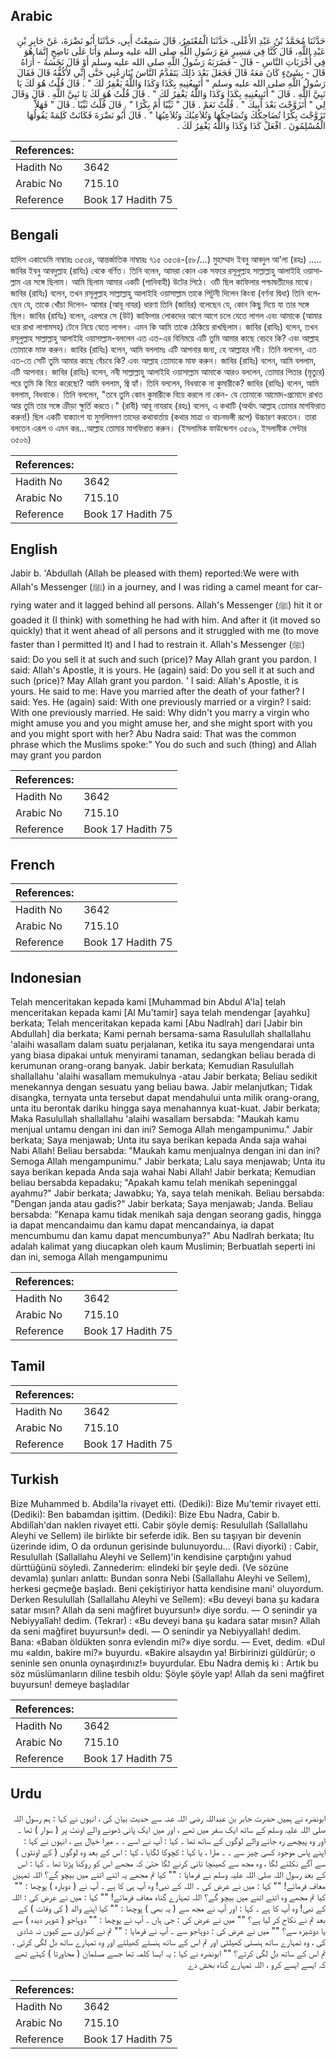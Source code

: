 ## Arabic


<div dir="rtl" lang="ar" style={{fontSize:'larger',backgroundColor:'#f8f9fa',padding:20}}>
حَدَّثَنَا مُحَمَّدُ بْنُ عَبْدِ الأَعْلَى، حَدَّثَنَا الْمُعْتَمِرُ، قَالَ سَمِعْتُ أَبِي، حَدَّثَنَا أَبُو نَضْرَةَ، عَنْ جَابِرِ بْنِ عَبْدِ اللَّهِ، قَالَ كُنَّا فِي مَسِيرٍ مَعَ رَسُولِ اللَّهِ صلى الله عليه وسلم وَأَنَا عَلَى نَاضِحٍ إِنَّمَا هُوَ فِي أُخْرَيَاتِ النَّاسِ - قَالَ - فَضَرَبَهُ رَسُولُ اللَّهِ صلى الله عليه وسلم أَوْ قَالَ نَخَسَهُ - أُرَاهُ قَالَ - بِشَىْءٍ كَانَ مَعَهُ قَالَ فَجَعَلَ بَعْدَ ذَلِكَ يَتَقَدَّمُ النَّاسَ يُنَازِعُنِي حَتَّى إِنِّي لأَكُفُّهُ قَالَ فَقَالَ رَسُولُ اللَّهِ صلى الله عليه وسلم ‏"‏ أَتَبِيعُنِيهِ بِكَذَا وَكَذَا وَاللَّهُ يَغْفِرُ لَكَ ‏"‏ ‏.‏ قَالَ قُلْتُ هُوَ لَكَ يَا نَبِيَّ اللَّهِ ‏.‏ قَالَ ‏"‏ أَتَبِيعُنِيهِ بِكَذَا وَكَذَا وَاللَّهُ يَغْفِرُ لَكَ ‏"‏ ‏.‏ قَالَ قُلْتُ هُوَ لَكَ يَا نَبِيَّ اللَّهِ ‏.‏ قَالَ وَقَالَ لِي ‏"‏ أَتَزَوَّجْتَ بَعْدَ أَبِيكَ ‏"‏ ‏.‏ قُلْتُ نَعَمْ ‏.‏ قَالَ ‏"‏ ثَيِّبًا أَمْ بِكْرًا ‏"‏ ‏.‏ قَالَ قُلْتُ ثَيِّبًا ‏.‏ قَالَ ‏"‏ فَهَلاَّ تَزَوَّجْتَ بِكْرًا تُضَاحِكُكَ وَتُضَاحِكُهَا وَتُلاَعِبُكَ وَتُلاَعِبُهَا ‏"‏ ‏.‏ قَالَ أَبُو نَضْرَةَ فَكَانَتْ كَلِمَةً يَقُولُهَا الْمُسْلِمُونَ ‏.‏ افْعَلْ كَذَا وَكَذَا وَاللَّهُ يَغْفِرُ لَكَ ‏.‏
</div>
<div style={{backgroundColor:'#f8f9fa',padding:20, marginBottom: 10}}><table> <thead> <tr> <th>References:</th> <th></th> </tr> </thead> <tbody><tr><td>Hadith No</td><td>3642</td></tr><tr><td>Arabic No</td><td>715.10</td></tr><tr><td>Reference</td><td>Book 17 Hadith 75</td></tr></tbody></table></div>

## Bengali


<div dir="ltr" lang="bn" style={{fontSize:'larger',backgroundColor:'#f8f9fa',padding:20}}>
হাদিস একাডেমি নাম্বারঃ ৩৫৩৪, আন্তর্জাতিক নাম্বারঃ ৭১৫ ৩৫৩৪-(৫৮/...) মুহাম্মাদ ইবনু আবদুল আ'লা (রহঃ) ..... জাবির ইবনু আবদুল্লাহ (রাযিঃ) থেকে বর্ণিত। তিনি বলেন, আমরা কোন এক সফরে রসূলুল্লাহ সাল্লাল্লাহু আলাইহি ওয়াসাল্লাম এর সঙ্গে ছিলাম। আমি ছিলাম আমার একটি (পানিবাহী) উটের পিঠে। ওটি ছিল কাফিলার পশ্চাদ্বতীদের মাঝে। জাবির (রাযিঃ) বলেন, তখন রসূলুল্লাহ সাল্লাল্লাহু আলাইহি ওয়াসাল্লাম তাকে পিটুনী দিলেন কিংবা (বর্ণনা দ্বিধা) তিনি বলেছেন যে, তাকে খোঁচা দিলেন- আমার (আবূ নাযর) ধারণা তিনি (জাবির) বলেছেন যে, কোন কিছু দিয়ে যা তার সঙ্গে ছিল। জাবির (রাযিঃ) বলেন, এরপরে সে (উট) কাফিলার লোকদের আগে আগে চলে যেতে লাগল এবং আমাকে (আমার ধরে রাখা লাগামসহ) টেনে নিয়ে যেতে লাগল। এমন কি আমি তাকে ঠেকিয়ে রাখছিলাম। জাবির (রাযিঃ) বলেন, তখন রসূলুল্লাহ সাল্লাল্লাহু আলাইহি ওয়াসাল্লাম-বললেন এত এত-এর বিনিময়ে এটি তুমি আমার কাছে বেচবে কি? এবং আল্লাহ তোমাকে মাফ করুন। জাবির (রাযিঃ) বলেন, আমি বললামঃ এটি আপনার জন্য, হে আল্লাহর নবী। তিনি বললেন, এত এত-তে সেটি তুমি আমার কাছে বেঁচবে কি? এবং আল্লাহ তোমাকে মাফ করুন। জাবির (রাযিঃ) বলেন, আমি বললাম, এটি আপনার। জাবির (রাযিঃ) বলেন, নবী সাল্লাল্লাহু আলাইহি ওয়াসাল্লাম আমাকে আরও বললেন, তোমার পিতার (মৃত্যুর) পরে তুমি কি বিয়ে করেছো? আমি বললাম, জ্বি হ্যাঁ। তিনি বললেন, বিধবাকে না কুমারীকে? জাবির (রাযিঃ) বলেন, আমি বললাম, বিধবাকে। তিনি বললেন, "তবে তুমি কোন কুমারীকে বিয়ে করলে না কেন- যে তোমাকে আমোদ-প্রমোদে রাখত আর তুমি তার সঙ্গে ক্রীড়া ক্ষুর্তি করতে।" (রাবী) আবূ নাযরাহ (রহঃ) বলেন, এ কথাটি (অর্থাৎ আল্লাহ তোমার মাগফিরাত করুন!) ছিল একটি বাক্যাংশ যা মুসলিমগণ তাদের কথাবার্তায় (কথার মাত্রা ও বাচনভঙ্গী রূপে) উচ্চারণ করতেন। তারা বলতেন এরূপ ও এমন কর...আল্লাহ তোমার মাগফিরাত করুন। (ইসলামিক ফাউন্ডেশন ৩৫০৯, ইসলামীক সেন্টার ৩৫০৬)
</div>
<div style={{backgroundColor:'#f8f9fa',padding:20, marginBottom: 10}}><table> <thead> <tr> <th>References:</th> <th></th> </tr> </thead> <tbody><tr><td>Hadith No</td><td>3642</td></tr><tr><td>Arabic No</td><td>715.10</td></tr><tr><td>Reference</td><td>Book 17 Hadith 75</td></tr></tbody></table></div>

## English


<div dir="ltr" lang="en" style={{fontSize:'larger',backgroundColor:'#f8f9fa',padding:20}}>
Jabir b. 'Abdullah (Allah be pleased with them) reported:We were with Allah's Messenger (ﷺ) in a journey, and I was riding a camel meant for carrying water and it lagged behind all persons. Allah's Messenger (ﷺ) hit it or goaded it (I think) with something he had with him. And after it (it moved so quickly) that it went ahead of all persons and it struggled with me (to move faster than I permitted It) and I had to restrain it. Allah's Messenger (ﷺ) said: Do you sell it at such and such (price)? May Allah grant you pardon. I said: Allah's Apostle, it is yours. He (again) said: Do you sell it at such and such (price)? May Allah grant you pardon. ' I said: Allah's Apostle, it is yours. He said to me: Have you married after the death of your father? I said: Yes. He (again) said: With one previously married or a virgin? I said: With one previously married. He said: Why didn't you marry a virgin who might amuse you and you might amuse her, and she might sport with you and you might sport with her? Abu Nadra said: That was the common phrase which the Muslims spoke:" You do such and such (thing) and Allah may grant you pardon
</div>
<div style={{backgroundColor:'#f8f9fa',padding:20, marginBottom: 10}}><table> <thead> <tr> <th>References:</th> <th></th> </tr> </thead> <tbody><tr><td>Hadith No</td><td>3642</td></tr><tr><td>Arabic No</td><td>715.10</td></tr><tr><td>Reference</td><td>Book 17 Hadith 75</td></tr></tbody></table></div>

## French


<div dir="ltr" lang="fr" style={{fontSize:'larger',backgroundColor:'#f8f9fa',padding:20}}>

</div>
<div style={{backgroundColor:'#f8f9fa',padding:20, marginBottom: 10}}><table> <thead> <tr> <th>References:</th> <th></th> </tr> </thead> <tbody><tr><td>Hadith No</td><td>3642</td></tr><tr><td>Arabic No</td><td>715.10</td></tr><tr><td>Reference</td><td>Book 17 Hadith 75</td></tr></tbody></table></div>

## Indonesian


<div dir="ltr" lang="id" style={{fontSize:'larger',backgroundColor:'#f8f9fa',padding:20}}>
Telah menceritakan kepada kami [Muhammad bin Abdul A'la] telah menceritakan kepada kami [Al Mu'tamir] saya telah mendengar [ayahku] berkata; Telah menceritakan kepada kami [Abu Nadlrah] dari [Jabir bin Abdullah] dia berkata; Kami pernah bersama-sama Rasulullah shallallahu 'alaihi wasallam dalam suatu perjalanan, ketika itu saya mengendarai unta yang biasa dipakai untuk menyirami tanaman, sedangkan beliau berada di kerumunan orang-orang banyak. Jabir berkata; Kemudian Rasulullah shallallahu 'alaihi wasallam memukulnya -atau Jabir berkata; Beliau sedikit menekannya dengan sesuatu yang beliau bawa. Jabir melanjutkan; Tidak disangka, ternyata unta tersebut dapat mendahului unta milik orang-orang, unta itu berontak dariku hingga saya menahannya kuat-kuat. Jabir berkata; Maka Rasulullah shallallahu 'alaihi wasallam bersabda: "Maukah kamu menjual untamu dengan ini dan ini? Semoga Allah mengampunimu." Jabir berkata; Saya menjawab; Unta itu saya berikan kepada Anda saja wahai Nabi Allah! Beliau bersabda: "Maukah kamu menjualnya dengan ini dan ini? Semoga Allah mengampunimu." Jabir berkata; Lalu saya menjawab; Unta itu saya berikan kepada Anda saja wahai Nabi Allah! Jabir berkata; Kemudian beliau bersabda kepadaku; "Apakah kamu telah menikah sepeninggal ayahmu?" Jabir berkata; Jawabku; Ya, saya telah menikah. Beliau bersabda: "Dengan janda atau gadis?" Jabir berkata; Saya menjawab; Janda. Beliau bersabda: "Kenapa kamu tidak menikah saja dengan seorang gadis, hingga ia dapat mencandaimu dan kamu dapat mencandainya, ia dapat mencumbumu dan kamu dapat mencumbunya?" Abu Nadlrah berkata; Itu adalah kalimat yang diucapkan oleh kaum Muslimin; Berbuatlah seperti ini dan ini, semoga Allah mengampunimu
</div>
<div style={{backgroundColor:'#f8f9fa',padding:20, marginBottom: 10}}><table> <thead> <tr> <th>References:</th> <th></th> </tr> </thead> <tbody><tr><td>Hadith No</td><td>3642</td></tr><tr><td>Arabic No</td><td>715.10</td></tr><tr><td>Reference</td><td>Book 17 Hadith 75</td></tr></tbody></table></div>

## Tamil


<div dir="ltr" lang="ta" style={{fontSize:'larger',backgroundColor:'#f8f9fa',padding:20}}>

</div>
<div style={{backgroundColor:'#f8f9fa',padding:20, marginBottom: 10}}><table> <thead> <tr> <th>References:</th> <th></th> </tr> </thead> <tbody><tr><td>Hadith No</td><td>3642</td></tr><tr><td>Arabic No</td><td>715.10</td></tr><tr><td>Reference</td><td>Book 17 Hadith 75</td></tr></tbody></table></div>

## Turkish


<div dir="ltr" lang="tr" style={{fontSize:'larger',backgroundColor:'#f8f9fa',padding:20}}>
Bize Muhammed b. Abdila'la rivayet etti. (Dediki): Bize Mu'temir rivayet etti. (Dediki): Ben babamdan işittim. (Dediki): Bize Ebu Nadra, Cabir b. Abdilîah'dan naklen rivayet etti. Cabir şöyle demiş: Resulullah (Sallallahu Aleyhi ve Sellem) ile birlikte bir seferde idik. Ben su taşıyan bir devenin üzerinde idim, O da ordunun gerisinde bulunuyordu... (Ravi diyorki) : Cabir, Resulullah (Sallallahu Aleyhi ve Sellem)'in kendisine çarptığını yahud dürttüğünü söyledi. Zannederim: elindeki bir şeyle dedi. (Ve sözüne devamla) şunları anlattı: Bundan sonra Nebi (Sallallahu Aleyhi ve Seîlem), herkesi geçmeğe başladı. Beni çekiştiriyor hatta kendisine mani' oluyordum. Derken Resulullah (Sallallahu Aleyhi ve Seîlem): «Bu deveyi bana şu kadara satar mısın? Allah da seni mağfiret buyursun!» diye sordu. — O senindir ya Nebiyyalîah! dedim. (Tekrar) : «Bu deveyi bana şu kadara satar mısın? Allah da seni mağfiret buyursun!» dedi. — O senindir ya Nebiyyallah! dedim. Bana: «Baban öldükten sonra evlendin mi?» diye sordu. — Evet, dedim. «Dul mu «aldın, bakire mi?» buyurdu. «Bakire alsaydın ya! Birbirinizi güldürür; o seninle sen onunla oynaşırdınız!» buyurdular. Ebu Nadra demiş ki : Artık bu söz müslümanların diline tesbih oldu: Şöyle şöyle yap! Allah da seni mağfiret buyursun! demeye başladılar
</div>
<div style={{backgroundColor:'#f8f9fa',padding:20, marginBottom: 10}}><table> <thead> <tr> <th>References:</th> <th></th> </tr> </thead> <tbody><tr><td>Hadith No</td><td>3642</td></tr><tr><td>Arabic No</td><td>715.10</td></tr><tr><td>Reference</td><td>Book 17 Hadith 75</td></tr></tbody></table></div>

## Urdu


<div dir="rtl" lang="ur" style={{fontSize:'larger',backgroundColor:'#f8f9fa',padding:20}}>
ابونضرہ نے ہمیں حضرت جابر بن عبداللہ رضی اللہ عنہ سے حدیث بیان کی ، انہوں نے کہا : ہم رسول اللہ صلی اللہ علیہ وسلم کے ساتھ ایک سفر میں تھے ، اور میں ایک پانی ڈھونے والے اونٹ پر ( سوار ) تھا ۔ اور وہ پیچھے رہ جانے والے لوگوں کے ساتھ تھا ۔ کہا : آپ نے اسے ۔ ۔ میرا خیال ہے ، انہوں نے کہا : اپنے پاس موجود کسی چیز سے ۔ ۔ مارا ، یا کہا : کچوکا لگایا ، کہا : اس کے بعد وہ لوگوں ( کے اونٹوں ) سے آگے نکلنے لگا ، وہ مجھ سے کھینچا تانی کرنے لگا حتیٰ کہ مجھے اس کو روکنا پڑتا تھا ۔ کہا : اس کے بعد رسول اللہ صلی اللہ علیہ وسلم نے فرمایا : "" کیا تم مجھے یہ اتنے اتنے میں بیچو گے؟ اللہ تمہیں معاف فرمائے! "" کہا : میں نے عرض کی ۔ اللہ کے نبی! وہ آپ ہی کا ہے ۔ آپ نے ( دوبارہ ) پوچھا : "" کیا تم مجھے وہ اتنے اتنے میں بیچو گے؟ اللہ تمہارے گناہ معاف فرمائے! "" کہا : میں نے عرض کی : اللہ کے نبی! وہ آپ کا ہے ۔ کہا : اور آپ نے مجھ سے ( یہ بھی ) پوچھا : "" کیا اپنے والد ( کی وفات ) کے بعد تم نے نکاح کر لیا ہے؟ "" میں نے عرض کی : جی ہاں ۔ آپ نے پوچھا : "" دوہاجو ( شوہر دیدہ ) سے یا دوشیزہ سے؟ "" میں نے عرض کی : دوہاجو سے ۔ آپ نے فرمایا : "" تم نے کنواری سے کیوں نہ شادی کی ، وہ تمہارے ساتھ ہنستی کھیلتی اور تم اس کے ساتھ ہنستے کھیلتے اور وہ تمہارے ساتھ دل لگی کرتی ، تم اس کے ساتھ دل لگی کرتے؟ "" ابونضرہ نے کہا : یہ ایسا کلمہ تھا جسے مسلمان ( محاورتا ) کہتے تھے کہ ایسے ایسے کرو ، اللہ تمہارے گناہ بخش دے
</div>
<div style={{backgroundColor:'#f8f9fa',padding:20, marginBottom: 10}}><table> <thead> <tr> <th>References:</th> <th></th> </tr> </thead> <tbody><tr><td>Hadith No</td><td>3642</td></tr><tr><td>Arabic No</td><td>715.10</td></tr><tr><td>Reference</td><td>Book 17 Hadith 75</td></tr></tbody></table></div>